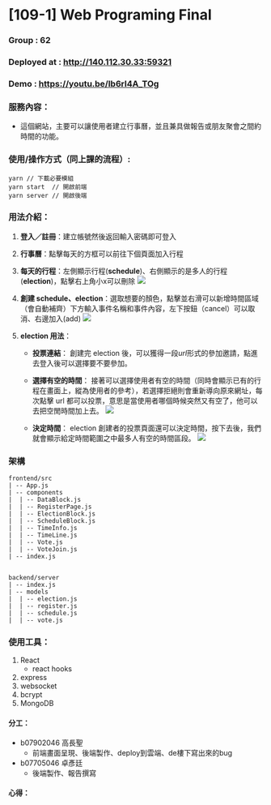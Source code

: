 # [109-1] Web Programing Final

### Group : 62

### Deployed at :   http://140.112.30.33:59321

### Demo : https://youtu.be/lb6rl4A_TOg

### 服務內容：

- 這個網站，主要可以讓使用者建立行事曆，並且兼具做報告或朋友聚會之間約時間的功能。

### 使用/操作方式（同上課的流程）:

```
yarn // 下載必要模組
yarn start  // 開啟前端
yarn server // 開啟後端
```

### 用法介紹：

1. **登入／註冊**：建立帳號然後返回輸入密碼即可登入
2. **行事曆**：點擊每天的方框可以前往下個頁面加入行程
3. **每天的行程**：左側顯示行程(**schedule**)、右側顯示的是多人的行程(**election**)，點擊右上角小x可以刪除
![](https://i.imgur.com/Rxo1mhe.png)

5. **創建 schedule、election**：選取想要的顏色，點擊並右滑可以新增時間區域（會自動補齊）下方輸入事件名稱和事件內容，左下按鈕（cancel）可以取消、右邊加入(add)
![](https://i.imgur.com/8Wqn2Ql.png)

7. **election 用法**：
    - **投票連結**：
    創建完 election 後，可以獲得一段*url*形式的參加邀請，點進去登入後可以選擇要不要參加。
    - **選擇有空的時間**：
    接著可以選擇使用者有空的時間（同時會顯示已有的行程在畫面上，縱為使用者的參考），若選擇拒絕則會重新導向原來網址，每次點擊 url 都可以投票，意思是當使用者哪個時候突然又有空了，他可以去把空閒時間加上去。
![](https://i.imgur.com/Nye2jtj.png)

    - **決定時間**：
    election 創建者的投票頁面還可以決定時間，按下去後，我們就會顯示給定時間範圍之中最多人有空的時間區段。
![](https://i.imgur.com/Fn55WIG.png)
### 架構
```
frontend/src
| -- App.js
| -- components
|  | -- DataBlock.js
|  | -- RegisterPage.js
|  | -- ElectionBlock.js
|  | -- ScheduleBlock.js
|  | -- TimeInfo.js
|  | -- TimeLine.js
|  | -- Vote.js
|  | -- VoteJoin.js
| -- index.js


```
```
backend/server
| -- index.js
| -- models
|  | -- election.js
|  | -- register.js
|  | -- schedule.js
|  | -- vote.js

```
### 使用工具：
1. React 
    - react hooks
3. express
4. websocket
5. bcrypt
6. MongoDB
#### 分工：
- b07902046 高長聖
    * 前端畫面呈現、後端製作、deploy到雲端、de樓下寫出來的bug
- b07705046 卓彥廷
    * 後端製作、報告撰寫

#### 心得：


